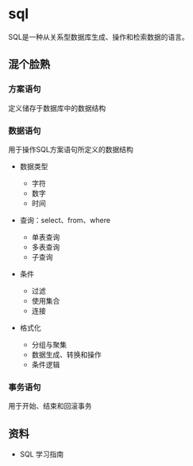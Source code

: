 #   sql

SQL是一种从关系型数据库生成、操作和检索数据的语言。

##  混个脸熟

### 方案语句

定义储存于数据库中的数据结构

### 数据语句

用于操作SQL方案语句所定义的数据结构

-   数据类型
    -   字符
    -   数字
    -   时间

-   查询：select、from、where
    -   单表查询
    -   多表查询
    -   子查询

-   条件
    -   过滤
    -   使用集合
    -   连接

-   格式化
    -   分组与聚集
    -   数据生成、转换和操作
    -   条件逻辑


### 事务语句

用于开始、结束和回滚事务



##  资料
-   SQL 学习指南
